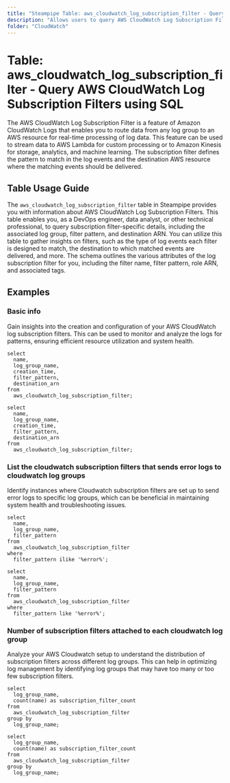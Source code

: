 ```yaml
---
title: "Steampipe Table: aws_cloudwatch_log_subscription_filter - Query AWS CloudWatch Log Subscription Filters using SQL"
description: "Allows users to query AWS CloudWatch Log Subscription Filters, providing information about each subscription filter associated with the specified log group."
folder: "CloudWatch"
---
```


# Table: aws_cloudwatch_log_subscription_filter - Query AWS CloudWatch Log Subscription Filters using SQL

The AWS CloudWatch Log Subscription Filter is a feature of Amazon CloudWatch Logs that enables you to route data from any log group to an AWS resource for real-time processing of log data. This feature can be used to stream data to AWS Lambda for custom processing or to Amazon Kinesis for storage, analytics, and machine learning. The subscription filter defines the pattern to match in the log events and the destination AWS resource where the matching events should be delivered.

## Table Usage Guide

The `aws_cloudwatch_log_subscription_filter` table in Steampipe provides you with information about AWS CloudWatch Log Subscription Filters. This table enables you, as a DevOps engineer, data analyst, or other technical professional, to query subscription filter-specific details, including the associated log group, filter pattern, and destination ARN. You can utilize this table to gather insights on filters, such as the type of log events each filter is designed to match, the destination to which matched events are delivered, and more. The schema outlines the various attributes of the log subscription filter for you, including the filter name, filter pattern, role ARN, and associated tags.

## Examples

### Basic info
Gain insights into the creation and configuration of your AWS CloudWatch log subscription filters. This can be used to monitor and analyze the logs for patterns, ensuring efficient resource utilization and system health.

```sql+postgres
select
  name,
  log_group_name,
  creation_time,
  filter_pattern,
  destination_arn
from
  aws_cloudwatch_log_subscription_filter;
```

```sql+sqlite
select
  name,
  log_group_name,
  creation_time,
  filter_pattern,
  destination_arn
from
  aws_cloudwatch_log_subscription_filter;
```

### List the cloudwatch subscription filters that sends error logs to cloudwatch log groups
Identify instances where Cloudwatch subscription filters are set up to send error logs to specific log groups, which can be beneficial in maintaining system health and troubleshooting issues.

```sql+postgres
select
  name,
  log_group_name,
  filter_pattern
from
  aws_cloudwatch_log_subscription_filter
where
  filter_pattern ilike '%error%';
```

```sql+sqlite
select
  name,
  log_group_name,
  filter_pattern
from
  aws_cloudwatch_log_subscription_filter
where
  filter_pattern like '%error%';
```

### Number of subscription filters attached to each cloudwatch log group
Analyze your AWS Cloudwatch setup to understand the distribution of subscription filters across different log groups. This can help in optimizing log management by identifying log groups that may have too many or too few subscription filters.

```sql+postgres
select
  log_group_name,
  count(name) as subscription_filter_count
from
  aws_cloudwatch_log_subscription_filter
group by
  log_group_name;
```

```sql+sqlite
select
  log_group_name,
  count(name) as subscription_filter_count
from
  aws_cloudwatch_log_subscription_filter
group by
  log_group_name;
```